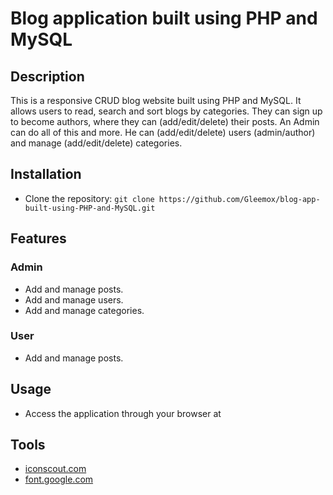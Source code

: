 # Blog application built using PHP and MySQL

## Description
This is a responsive CRUD blog website built using PHP and MySQL. It allows users to read, search and sort blogs by categories. They can sign up to become authors, where they can (add/edit/delete) their posts.
An Admin can do all of this and more. He can (add/edit/delete) users (admin/author) and manage (add/edit/delete) categories.

## Installation
- Clone the repository: `git clone https://github.com/Gleemox/blog-app-built-using-PHP-and-MySQL.git`

## Features
### Admin
- Add and manage posts.
- Add and manage users.
- Add and manage categories.


### User
- Add and manage posts.

## Usage
- Access the application through your browser at

## Tools
- [iconscout.com](https://www.iconscout.com)
- [font.google.com](https://fonts.google.com/)
